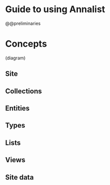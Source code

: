 # Guide to using Annalist

@@preliminaries

# Concepts

(diagram)

## Site

## Collections

## Entities

## Types

## Lists

## Views

## Site data



